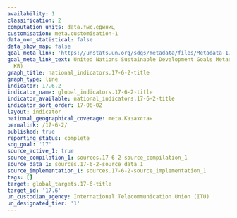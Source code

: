 ```yaml
---
availability: 1
classification: 2
computation_units: data.тыс.единиц
customisation: meta.customisation-1
data_non_statistical: false
data_show_map: false
goal_meta_link: 'https://unstats.un.org/sdgs/metadata/files/Metadata-17-06-02.pdf '
goal_meta_link_text: United Nations Sustainable Development Goals Metadata (PDF 211
  KB)
graph_title: national_indicators.17-6-2-title
graph_type: line
indicator: 17.6.2
indicator_name: global_indicators.17-6-2-title
indicator_available: national_indicators.17-6-2-title
indicator_sort_order: 17-06-02
layout: indicator
national_geographical_coverage: meta.Казахстан
permalink: /17-6-2/
published: true
reporting_status: complete
sdg_goal: '17'
source_active_1: true
source_compilation_1: sources.17-6-2-source_compilation_1
source_data_1: sources.17-6-2-source_data_1
source_implementation_1: sources.17-6-2-source_implementation_1
tags: []
target: global_targets.17-6-title
target_id: '17.6'
un_custodian_agency: International Telecommunication Union (ITU)
un_designated_tier: '1'
---
```

